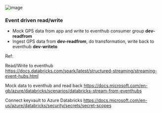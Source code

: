 

![image](https://user-images.githubusercontent.com/26692441/143684953-b1ee22e8-290d-4724-905e-c270835dd825.png)

### Event driven read/write 

* Mock GPS data from app and write to eventhub consumer group **dev-readfrom**
* Ingest GPS data from **dev-readfrom**, do transformation, write back to eventhub **dev-writeto**


Ref:

Read/Write to eventhub 
https://docs.databricks.com/spark/latest/structured-streaming/streaming-event-hubs.html

Mock data to eventhub and read back
https://docs.microsoft.com/en-gb/azure/databricks/scenarios/databricks-stream-from-eventhubs

Connect keyvault to Azure Databricks
https://docs.microsoft.com/en-us/azure/databricks/security/secrets/secret-scopes
